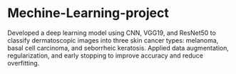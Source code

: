 # Mechine-Learning-project
Developed a deep learning model using CNN, VGG19, and ResNet50 to classify dermatoscopic images into three skin cancer types: melanoma, basal cell carcinoma, and seborrheic keratosis. Applied data augmentation, regularization, and early stopping to improve accuracy and reduce overfitting.    
